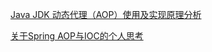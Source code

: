 [Java JDK 动态代理（AOP）使用及实现原理分析](https://www.jiankunking.com/java-jdk-aop.html)

[关于Spring AOP与IOC的个人思考](https://www.jiankunking.com/spring-aop-ioc-think.html)
